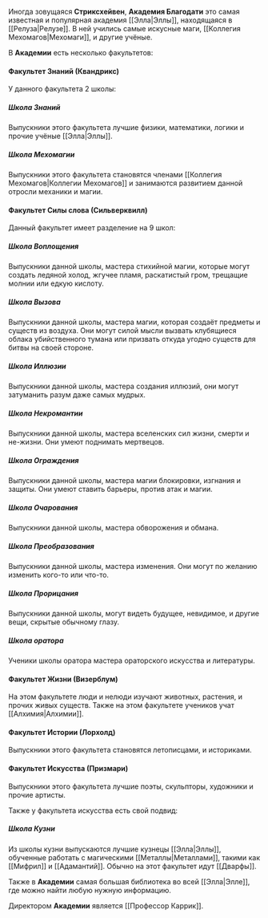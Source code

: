Иногда зовущаяся **Стриксхейвен**, **Академия Благодати** это самая известная и популярная академия [[Элла|Эллы]], находящаяся в [[Релуза|Релузе]]. В ней учились самые искусные маги, [[Коллегия Мехомагов|Мехомаги]], и другие учёные.

В **Академии** есть несколько факультетов:
#### Факультет Знаний (Квандрикс)
У данного факультета 2 школы:

##### Школа Знаний
Выпускники этого факультета лучшие физики, математики, логики и прочие учёные [[Элла|Эллы]].

##### Школа Мехомагии
Выпускники этого факультета становятся членами [[Коллегия Мехомагов|Коллегии Мехомагов]] и занимаются развитием данной отросли механики и магии.

#### Факультет Силы слова (Сильверквилл)
Данный факультет имеет разделение на 9 школ:

##### Школа Воплощения
Выпускники данной школы, мастера стихийной магии, которые могут создать ледяной холод, жгучее пламя, раскатистый гром, трещащие молнии или едкую кислоту.

##### Школа Вызова
Выпускники данной школы, мастера магии, которая создаёт предметы и существ из воздуха. Они могут силой мысли вызвать клубящиеся облака убийственного тумана или призвать откуда угодно существ для битвы на своей стороне.

##### Школа Иллюзии
Выпускники данной школы, мастера создания иллюзий, они могут затуманить разум даже самых мудрых.

##### Школа Некромантии
Выпускники данной школы, мастера вселенских сил жизни, смерти и не-жизни. Они умеют поднимать мертвецов.

##### Школа Ограждения
Выпускники данной школы, мастера магии блокировки, изгнания и защиты. Они умеют ставить барьеры, против атак и магии.

##### Школа Очарования
Выпускники данной школы, мастера обворожения и обмана.

##### Школа Преобразования
Выпускники данной школы, мастера изменения. Они могут по желанию изменить кого-то или что-то.

##### Школа Прорицания
Выпускники данной школы, могут видеть будущее, невидимое, и другие вещи, скрытые обычному глазу.

##### Школа оратора
Ученики школы оратора мастера ораторского искусства и литературы.

#### Факультет Жизни (Визерблум)
На этом факультете люди и нелюди изучают животных, растения, и прочих живых существ. Также на этом факультете учеников учат [[Алхимия|Алхимии]].

#### Факультет Истории (Лорхолд)
Выпускники этого факультета становятся летописцами, и историками.

#### Факультет Искусства (Призмари)
Выпускники этого факультета лучшие поэты, скульпторы, художники и прочие артисты.

Также у факультета искусства есть свой подвид:
##### Школа Кузни
Из школы кузни выпускаются лучшие кузнецы [[Элла|Эллы]], обученные работать с магическими [[Металлы|Металлами]], такими как [[Мифрил]] и [[Адамантий]]. Обычно на этот факультет идут [[Дварфы]].

Также в **Академии** самая большая библиотека во всей [[Элла|Элле]], где можно найти любую нужную информацию.

Директором **Академии** является [[Профессор Каррик]].